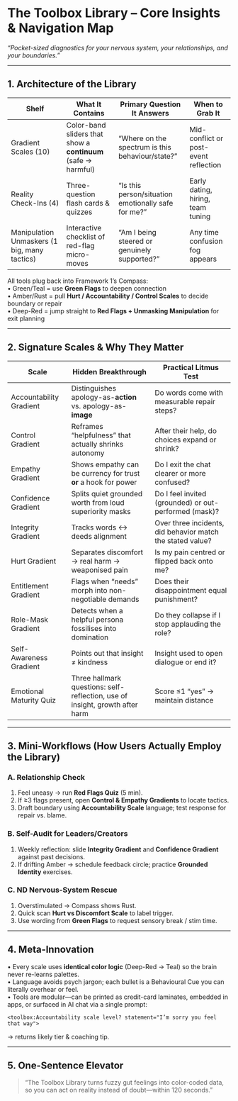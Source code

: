 # The Toolbox Library – Core Insights & Navigation Map  
_“Pocket-sized diagnostics for your nervous system, your relationships, and your boundaries.”_

---

## 1. Architecture of the Library

| Shelf | What It Contains | Primary Question It Answers | When to Grab It |
|-------|------------------|-----------------------------|-----------------|
| Gradient Scales (10) | Color-band sliders that show a **continuum** (safe → harmful) | “Where on the spectrum is this behaviour/state?” | Mid-conflict or post-event reflection |
| Reality Check-Ins (4) | Three-question flash cards & quizzes | “Is this person/situation emotionally safe for me?” | Early dating, hiring, team tuning |
| Manipulation Unmaskers (1 big, many tactics) | Interactive checklist of red-flag micro-moves | “Am I being steered or genuinely supported?” | Any time confusion fog appears |

All tools plug back into Framework 1’s Compass:  
• Green/Teal = use **Green Flags** to deepen connection  
• Amber/Rust = pull **Hurt / Accountability / Control Scales** to decide boundary or repair  
• Deep-Red = jump straight to **Red Flags + Unmasking Manipulation** for exit planning

---

## 2. Signature Scales & Why They Matter

| Scale | Hidden Breakthrough | Practical Litmus Test |
|-------|--------------------|-----------------------|
| Accountability Gradient | Distinguishes apology-as-**action** vs. apology-as-**image** | Do words come with measurable repair steps? |
| Control Gradient | Reframes “helpfulness” that actually shrinks autonomy | After their help, do choices expand or shrink? |
| Empathy Gradient | Shows empathy can be currency for trust **or** a hook for power | Do I exit the chat clearer or more confused? |
| Confidence Gradient | Splits quiet grounded worth from loud superiority masks | Do I feel invited (grounded) or out-performed (mask)? |
| Integrity Gradient | Tracks words ↔ deeds alignment | Over three incidents, did behavior match the stated value? |
| Hurt Gradient | Separates discomfort → real harm → weaponised pain | Is my pain centred or flipped back onto me? |
| Entitlement Gradient | Flags when “needs” morph into non-negotiable demands | Does their disappointment equal punishment? |
| Role-Mask Gradient | Detects when a helpful persona fossilises into domination | Do they collapse if I stop applauding the role? |
| Self-Awareness Gradient | Points out that insight ≠ kindness | Insight used to open dialogue or end it? |
| Emotional Maturity Quiz | Three hallmark questions: self-reflection, use of insight, growth after harm | Score ≤1 “yes” → maintain distance |

---

## 3. Mini-Workflows (How Users Actually Employ the Library)

### A. Relationship Check
1. Feel uneasy → run **Red Flags Quiz** (5 min).  
2. If ≥3 flags present, open **Control & Empathy Gradients** to locate tactics.  
3. Draft boundary using **Accountability Scale** language; test response for repair vs. blame.

### B. Self-Audit for Leaders/Creators
1. Weekly reflection: slide **Integrity Gradient** and **Confidence Gradient** against past decisions.  
2. If drifting Amber → schedule feedback circle; practice **Grounded Identity** exercises.

### C. ND Nervous-System Rescue
1. Overstimulated → Compass shows Rust.  
2. Quick scan **Hurt vs Discomfort Scale** to label trigger.  
3. Use wording from **Green Flags** to request sensory break / stim time.

---

## 4. Meta-Innovation

• Every scale uses **identical color logic** (Deep-Red → Teal) so the brain never re-learns palettes.  
• Language avoids psych jargon; each bullet is a Behavioural Cue you can literally overhear or feel.  
• Tools are modular—can be printed as credit-card laminates, embedded in apps, or surfaced in AI chat via a single prompt:  
  ```
  <toolbox:Accountability scale level? statement="I’m sorry you feel that way"> 
  ```
  → returns likely tier & coaching tip.

---

## 5. One-Sentence Elevator

> “The Toolbox Library turns fuzzy gut feelings into color-coded data, so you can act on reality instead of doubt—within 120 seconds.”